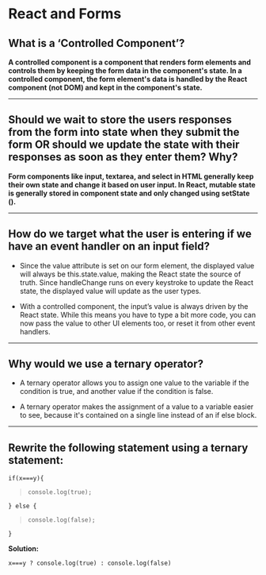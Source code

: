 # React and Forms

## What is a ‘Controlled Component’?

**A controlled component is a component that renders form elements and controls them by keeping the form data in the component's state. In a controlled component, the form element's data is handled by the React component (not DOM) and kept in the component's state.**

***

## Should we wait to store the users responses from the form into state when they submit the form OR should we update the state with their responses as soon as they enter them? Why?

**Form components like input, textarea, and select in HTML generally keep their own state and change it based on user input. In React, mutable state is generally stored in component state and only changed using setState ().**

***

## How do we target what the user is entering if we have an event handler on an input field?

* Since the value attribute is set on our form element, the displayed value will always be this.state.value, making the React state the source of truth. Since handleChange runs on every keystroke to update the React state, the displayed value will update as the user types.

* With a controlled component, the input’s value is always driven by the React state. While this means you have to type a bit more code, you can now pass the value to other UI elements too, or reset it from other event handlers.

***

## Why would we use a ternary operator?

* A ternary operator allows you to assign one value to the variable if the condition is true, and another value if the condition is false.

* A ternary operator makes the assignment of a value to a variable easier to see, because it's contained on a single line instead of an if else block.

***

## Rewrite the following statement using a ternary statement:

  `if(x===y){`

> `console.log(true);`

  `} else {`

> `console.log(false);`

  `}`

**Solution:**

`x===y ? console.log(true) : console.log(false)`